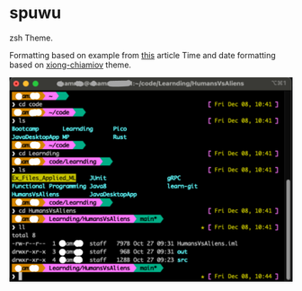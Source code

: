 # spuwu
zsh Theme. 

Formatting based on example from [this](https://blog.carbonfive.com/writing-zsh-themes-a-quickref/#:~:text=Example%202%3A%20Informative%20shell) article
Time and date formatting based on [xiong-chiamiov](https://github.com/ohmyzsh/ohmyzsh/wiki/Themes#xiong-chiamiov) theme.

![theme example](example.png)

